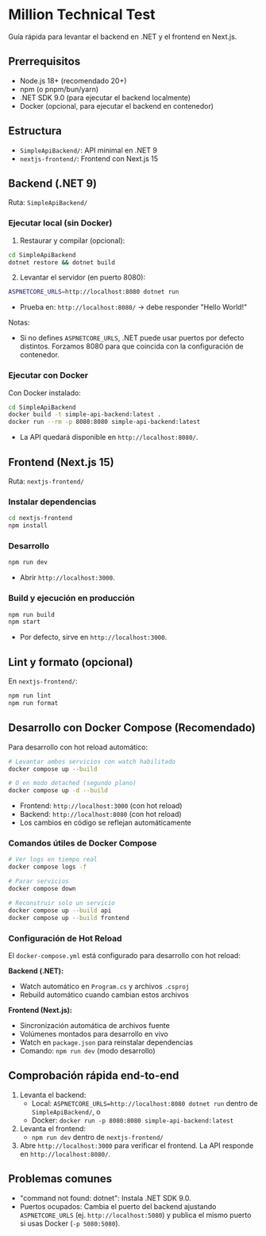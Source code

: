 # Million Technical Test

Guía rápida para levantar el backend en .NET y el frontend en Next.js.

## Prerrequisitos
- Node.js 18+ (recomendado 20+)
- npm (o pnpm/bun/yarn)
- .NET SDK 9.0 (para ejecutar el backend localmente)
- Docker (opcional, para ejecutar el backend en contenedor)

## Estructura
- `SimpleApiBackend/`: API minimal en .NET 9
- `nextjs-frontend/`: Frontend con Next.js 15

## Backend (.NET 9)
Ruta: `SimpleApiBackend/`

### Ejecutar local (sin Docker)
1) Restaurar y compilar (opcional):
```bash
cd SimpleApiBackend
dotnet restore && dotnet build
```
2) Levantar el servidor (en puerto 8080):
```bash
ASPNETCORE_URLS=http://localhost:8080 dotnet run
```
- Prueba en: `http://localhost:8080/` → debe responder "Hello World!"

Notas:
- Si no defines `ASPNETCORE_URLS`, .NET puede usar puertos por defecto distintos. Forzamos 8080 para que coincida con la configuración de contenedor.

### Ejecutar con Docker
Con Docker instalado:
```bash
cd SimpleApiBackend
docker build -t simple-api-backend:latest .
docker run --rm -p 8080:8080 simple-api-backend:latest
```
- La API quedará disponible en `http://localhost:8080/`.

## Frontend (Next.js 15)
Ruta: `nextjs-frontend/`

### Instalar dependencias
```bash
cd nextjs-frontend
npm install
```

### Desarrollo
```bash
npm run dev
```
- Abrir `http://localhost:3000`.

### Build y ejecución en producción
```bash
npm run build
npm start
```
- Por defecto, sirve en `http://localhost:3000`.

## Lint y formato (opcional)
En `nextjs-frontend/`:
```bash
npm run lint
npm run format
```

## Desarrollo con Docker Compose (Recomendado)
Para desarrollo con hot reload automático:

```bash
# Levantar ambos servicios con watch habilitado
docker compose up --build

# O en modo detached (segundo plano)
docker compose up -d --build
```

- Frontend: `http://localhost:3000` (con hot reload)
- Backend: `http://localhost:8080` (con hot reload)
- Los cambios en código se reflejan automáticamente

### Comandos útiles de Docker Compose
```bash
# Ver logs en tiempo real
docker compose logs -f

# Parar servicios
docker compose down

# Reconstruir solo un servicio
docker compose up --build api
docker compose up --build frontend
```

### Configuración de Hot Reload
El `docker-compose.yml` está configurado para desarrollo con hot reload:

**Backend (.NET):**
- Watch automático en `Program.cs` y archivos `.csproj`
- Rebuild automático cuando cambian estos archivos

**Frontend (Next.js):**
- Sincronización automática de archivos fuente
- Volúmenes montados para desarrollo en vivo
- Watch en `package.json` para reinstalar dependencias
- Comando: `npm run dev` (modo desarrollo)

## Comprobación rápida end-to-end
1) Levanta el backend:
   - Local: `ASPNETCORE_URLS=http://localhost:8080 dotnet run` dentro de `SimpleApiBackend/`, o
   - Docker: `docker run -p 8080:8080 simple-api-backend:latest`
2) Levanta el frontend:
   - `npm run dev` dentro de `nextjs-frontend/`
3) Abre `http://localhost:3000` para verificar el frontend. La API responde en `http://localhost:8080/`.

## Problemas comunes
- "command not found: dotnet": Instala .NET SDK 9.0.
- Puertos ocupados: Cambia el puerto del backend ajustando `ASPNETCORE_URLS` (ej. `http://localhost:5080`) y publica el mismo puerto si usas Docker (`-p 5080:5080`).

